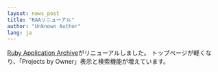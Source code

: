 ```yaml
---
layout: news_post
title: "RAAリニューアル"
author: "Unknown Author"
lang: ja
---
```


[Ruby Application Archive][1]がリニューアルしました。 トップページが軽くなり、「Projects by
Owner」表示と検索機能が増えています。



[1]: http://raa.ruby-lang.org/ 
